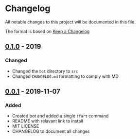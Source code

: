 # Changelog

All notable changes to this project will be documented in this file.

The format is based on [Keep a Changelog](https://keepachangelog.com/en/1.0.0/)

## [0.1.0](https://github.com/JustinByrne/BitBot/releases/tag/0.0.1) - 2019

### Changed

- Changed the `bot` directory to `src`
- Changed `CHANGELOG.md` formatting to comply with MD

## [0.0.1](https://github.com/JustinByrne/BitBot/releases/tag/0.0.1) - 2019-11-07

### Added

- Created bot and added a single `!fart` command
- README with relavant link to install
- MIT LICENSE
- CHANGELOG to document all changes